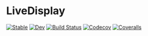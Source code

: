 # LiveDisplay

[![Stable](https://img.shields.io/badge/docs-stable-blue.svg)](https://tkf.github.io/LiveDisplay.jl/stable)
[![Dev](https://img.shields.io/badge/docs-dev-blue.svg)](https://tkf.github.io/LiveDisplay.jl/dev)
[![Build Status](https://travis-ci.com/tkf/LiveDisplay.jl.svg?branch=master)](https://travis-ci.com/tkf/LiveDisplay.jl)
[![Codecov](https://codecov.io/gh/tkf/LiveDisplay.jl/branch/master/graph/badge.svg)](https://codecov.io/gh/tkf/LiveDisplay.jl)
[![Coveralls](https://coveralls.io/repos/github/tkf/LiveDisplay.jl/badge.svg?branch=master)](https://coveralls.io/github/tkf/LiveDisplay.jl?branch=master)
